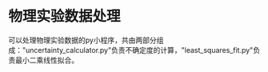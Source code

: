 # 物理实验数据处理
可以处理物理实验数据的py小程序，共由两部分组成："uncertainty_calculator.py"负责不确定度的计算，"least_squares_fit.py"负责最小二乘线性拟合。
